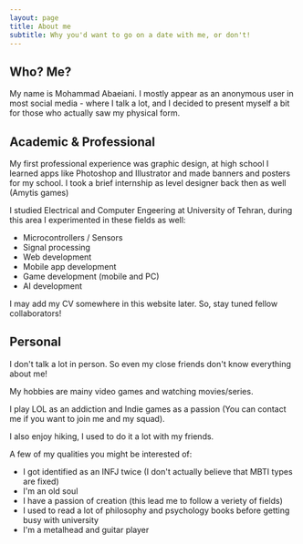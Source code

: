 ```yaml
---
layout: page
title: About me
subtitle: Why you'd want to go on a date with me, or don't!
---
```


## Who? Me?
My name is Mohammad Abaeiani. 
I mostly appear as an anonymous user in most social media - where I talk a lot, and I decided to present myself a bit for those who actually saw my physical form.

## Academic & Professional
My first professional experience was graphic design, at high school I learned apps like Photoshop and Illustrator and made banners and posters for my school.
I took a brief internship as level designer back then as well (Amytis games)

I studied Electrical and Computer Engeering at University of Tehran, during this area I experimented in these fields as well:
 - Microcontrollers / Sensors
 - Signal processing
 - Web development
 - Mobile app development
 - Game development (mobile and PC)
 - AI development

I may add my CV somewhere in this website later. So, stay tuned fellow collaborators!

## Personal
I don't talk a lot in person. So even my close friends don't know everything about me!

My hobbies are mainy video games and watching movies/series.

I play LOL as an addiction and Indie games as a passion (You can contact me if you want to join me and my squad).

I also enjoy hiking, I used to do it a lot with my friends.

A few of my qualities you might be interested of:
- I got identified as an INFJ twice (I don't actually believe that MBTI types are fixed)
- I'm an old soul
- I have a passion of creation (this lead me to follow a veriety of fields)
- I used to read a lot of philosophy and psychology books before getting busy with university
- I'm a metalhead and guitar player




